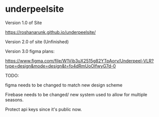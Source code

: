 # underpeelsite


Version 1.0 of Site

https://roshanarunk.github.io/underpeelsite/


Version 2.0 of site (Unfinished)

Version 3.0 figma plans:

https://www.figma.com/file/W1Vib3uX2515g82YTpAorv/Underpeel-VLR?type=design&mode=design&t=fo4dRmUoOlfwyG7d-0

TODO: 

figma needs to be changed to match new design scheme

Firebase needs to be changed/ new system used to allow for multiple seasons.

Protect api keys since it's public now.
